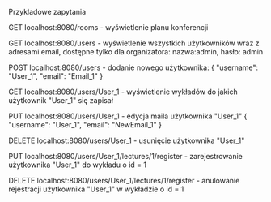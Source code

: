 Przykładowe zapytania

GET localhost:8080/rooms - wyświetlenie planu konferencji

GET localhost:8080/users - wyświetlenie wszystkich użytkowników wraz z adresami email, dostępne tylko dla organizatora: nazwa:admin, hasło: admin

POST localhost:8080/users - dodanie nowego użytkownika:
{
    "username": "User_1",
    "email": "Email_1"
}

GET localhost:8080/users/User_1 - wyświetlenie wykładów do jakich użytkownik "User_1" się zapisał

PUT localhost:8080/users/User_1 - edycja maila użytkownika "User_1"
{
    "username": "User_1",
    "email": "NewEmail_1"
}

DELETE localhost:8080/users/User_1 - usunięcie użytkownika "User_1"

PUT localhost:8080/users/User_1/lectures/1/register - zarejestrowanie użytkownika "User_1" do wykładu o id = 1

DELETE localhost:8080/users/User_1/lectures/1/register - anulowanie rejestracji użytkownika "User_1" w wykładzie o id = 1

